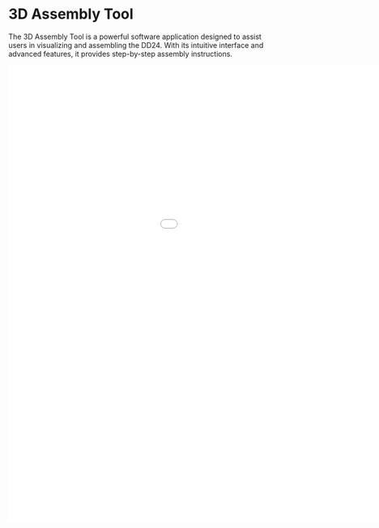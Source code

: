# 3D Assembly Tool
The 3D Assembly Tool is a powerful software application designed to assist users in visualizing and assembling the DD24. With its intuitive interface and advanced features, it provides step-by-step assembly instructions.


<iframe width="1200" height="900" src="/assets/webgl/assembly/DD24/?map_location=resources://&map_name=assembly_DD24&start_step=0&stop_step=-1&framerate=30&show_tutorial=True" frameborder="0" allowfullscreen>
</iframe>


<style>
main#main-content {
    max-width: 100%;
}

main#main-content iframe{
    margin-left: -50px;
}
</style>
